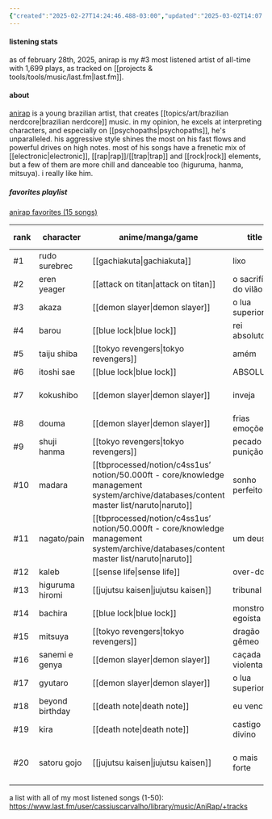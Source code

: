 ```yaml
---
{"created":"2025-02-27T14:24:46.488-03:00","updated":"2025-03-02T14:07:56.740-03:00","tags":["artist","music","braziliannerdcore","🌿","geek"],"notestage":["🌿"],"dg-publish":true,"permalink":"/references/music/artists/anirap/","dgPassFrontmatter":true}
---
```


#### listening stats

as of february 28th, 2025, anirap is my #3 most listened artist of all-time with 1,699 plays, as tracked on [[projects & tools/tools/music/last.fm\|last.fm]].

#### about

[anirap](https://www.youtube.com/@AniRap) is a young brazilian artist, that creates [[topics/art/brazilian nerdcore\|brazilian nerdcore]] music. in my opinion, he excels at interpreting characters, and especially on [[psychopaths\|psychopaths]], he's unparalleled. his aggressive style shines the most on his fast flows and powerful drives on high notes. most of his songs have a frenetic mix of [[electronic\|electronic]], [[rap\|rap]]/[[trap\|trap]] and [[rock\|rock]] elements, but a few of them are more chill and danceable too (higuruma, hanma, mitsuya). i really like him.

##### favorites playlist

[anirap favorites (15 songs)](https://www.youtube.com/playlist?list=PLnpPY4NV-19yLQm-KTDbtKfOrfRWgOanz)

| rank | character       | anime/manga/game    | title                 | score | genre/style breakdown | key | bpm | tags                               | release date | obs |
| ---- | --------------- | ------------------- | --------------------- | ----- | --------------------- | --- | --- | ---------------------------------- | ------------ | --- |
| #1   | rudo surebrec   | [[gachiakuta\|gachiakuta]]      | lixo                  | 9.8   | (...)                 |     |     | storytelling                       | sep/2024     |     |
| #2   | eren yeager     | [[attack on titan\|attack on titan]] | o sacrifício do vilão | 9.6   | (...)                 |     |     |                                    | feb/2022     |     |
| #3   | akaza           | [[demon slayer\|demon slayer]]    | o lua superior 3      | 9.6   | (...)                 |     |     | storytelling                       | jan/2022     |     |
| #4   | barou           | [[blue lock\|blue lock]]       | rei absoluto          | 9.3   | (...)                 |     |     |                                    | feb/2023     |     |
| #5   | taiju shiba     | [[tokyo revengers\|tokyo revengers]] | amém                  | 9.2   | (...)                 |     |     | chorus, sfx                        | jan/2023     |     |
| #6   | itoshi sae      | [[blue lock\|blue lock]]       | ABSOLUTO              | 9.1   | (...)                 |     |     | phonk                              | feb/2025     |     |
| #7   | kokushibo       | [[demon slayer\|demon slayer]]    | inveja                | 9     | (...)                 |     |     | voice acting, lyrics, harmonies    | feb/2025     |     |
| #8   | douma           | [[demon slayer\|demon slayer]]    | frias emoções         | 8.9   | (...)                 |     |     | dancy, upbeat                      | jul/2024     |     |
| #9   | shuji hanma     | [[tokyo revengers\|tokyo revengers]] | pecado ou punição     | 8.9   | (...)                 |     |     | dancy, chill                       | may/2024     |     |
| #10  | madara          | [[tbprocessed/notion/c4ss1us’ notion/50.000ft - core/knowledge management system/archive/databases/content master list/naruto\|naruto]]          | sonho perfeito        | 8.9   | (...)                 |     |     | funk style                         | feb/2024     |     |
| #11  | nagato/pain     | [[tbprocessed/notion/c4ss1us’ notion/50.000ft - core/knowledge management system/archive/databases/content master list/naruto\|naruto]]          | um deus               | 8.8   | (...)                 |     |     | storytelling, lyrics, orchestral   | apr/2022     |     |
| #12  | kaleb           | [[sense life\|sense life]]      | over-dose             | 8.8   | (...)                 |     |     | upbeat, synth                      | aug/2023     |     |
| #13  | higuruma hiromi | [[jujutsu kaisen\|jujutsu kaisen]]  | tribunal              | 8.8   | (...)                 |     |     | upbeat, jazzy                      | jan/2024     |     |
| #14  | bachira         | [[blue lock\|blue lock]]       | monstro egoísta       | 8.8   | (...)                 |     |     | build up                           | jan/2023     |     |
| #15  | mitsuya         | [[tokyo revengers\|tokyo revengers]] | dragão gêmeo          | 8.7   | (...)                 |     |     | dancy, chill                       | mar/2023     |     |
| #16  | sanemi e genya  | [[demon slayer\|demon slayer]]    | caçada violenta       | 8.6   | (...)                 |     |     | super aggressive                   | apr/2022     |     |
| #17  | gyutaro         | [[demon slayer\|demon slayer]]    | o lua superior 6      | 8.6   | (...)                 |     |     | storytelling                       | mar/2022     |     |
| #18  | beyond birthday | [[death note\|death note]]      | eu venci              | 8.6   | (...)                 |     |     | high-tempo                         | apr/2024     |     |
| #19  | kira            | [[death note\|death note]]      | castigo divino        | 8.2   | (...)                 |     |     | high-tempo                         | jan/2024     |     |
| #20  | satoru gojo     | [[jujutsu kaisen\|jujutsu kaisen]]  | o mais forte          | 8     | (...)                 |     |     | no melody, rap, deconstructed beat | oct/2023     |     |

a list with all of my most listened songs (1-50): https://www.last.fm/user/cassiuscarvalho/library/music/AniRap/+tracks